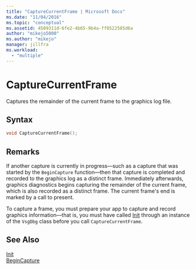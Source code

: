 ```yaml
---
title: "CaptureCurrentFrame | Microsoft Docs"
ms.date: "11/04/2016"
ms.topic: "conceptual"
ms.assetid: 4509311d-6fe2-4b65-9b4a-ff0522585d6a
author: "mikejo5000"
ms.author: "mikejo"
manager: jillfra
ms.workload: 
  - "multiple"
---
```

# CaptureCurrentFrame
Captures the remainder of the current frame to the graphics log file.  
  
## Syntax  
  
```C++  
void CaptureCurrentFrame();  
```  
  
## Remarks  
 If another capture is currently in progress—such as a capture that was started by the `BeginCapture` function—then that capture is completed and recorded to the graphics log as a distinct frame. Immediately afterwards, graphics diagnostics begins capturing the remainder of the current frame, which is also recorded as a distinct frame. The current frame's end is marked by a call to present.  
  
 To capture a frame, you must prepare your app to capture and record graphics information—that is, you must have called [Init](init.md) through an instance of the `VsgDbg` class before you call `CaptureCurrentFrame`.  
  
## See Also  
 [Init](init.md)   
 [BeginCapture](begincapture.md)